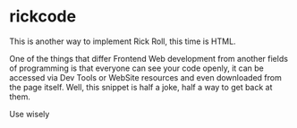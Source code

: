 # rickcode
This is another way to implement Rick Roll, this time is HTML.

One of the things that differ Frontend Web development from another fields of programming is that everyone can see your code openly,
it can be accessed via Dev Tools or WebSite resources and even downloaded from the page itself.
Well, this snippet is half a joke, half a way to get back at them.

Use wisely
